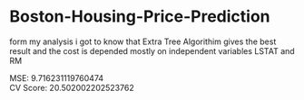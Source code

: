 # Boston-Housing-Price-Prediction

form my analysis i got to know that Extra Tree Algorithim gives the best result
and the cost is depended mostly on independent variables LSTAT and RM


MSE: 9.716231119760474    
CV Score: 20.502002202523762
